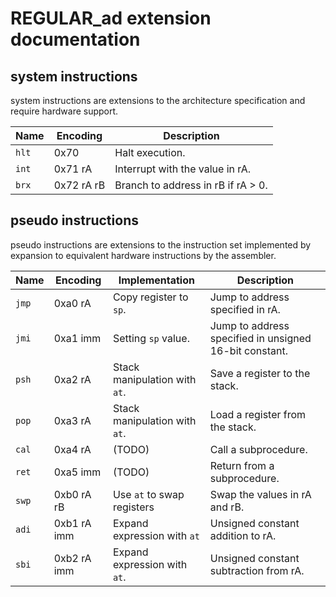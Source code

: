 
# REGULAR_ad extension documentation

## system instructions

system instructions are extensions to the architecture specification and require hardware support.

| Name  | Encoding   | Description                        |
|-------|------------|------------------------------------|
| `hlt` | 0x70       | Halt execution.                    |
| `int` | 0x71 rA    | Interrupt with the value in rA.    |
| `brx` | 0x72 rA rB | Branch to address in rB if rA > 0. |

## pseudo instructions

pseudo instructions are extensions to the instruction set implemented by expansion to equivalent hardware instructions by the assembler.

| Name  | Encoding    | Implementation                | Description                                            |
|-------|-------------|-------------------------------|--------------------------------------------------------|
| `jmp` | 0xa0 rA     | Copy register to `sp`.        | Jump to address specified in rA.                       |
| `jmi` | 0xa1 imm    | Setting `sp` value.           | Jump to address specified in unsigned 16-bit constant. |
| `psh` | 0xa2 rA     | Stack manipulation with `at`. | Save a register to the stack.                          |
| `pop` | 0xa3 rA     | Stack manipulation with `at`. | Load a register from the stack.                        |
| `cal` | 0xa4 rA     | (TODO)                        | Call a subprocedure.                                   |
| `ret` | 0xa5 imm    | (TODO)                        | Return from a subprocedure.                            |
| `swp` | 0xb0 rA rB  | Use `at` to swap registers    | Swap the values in rA and rB.                          |
| `adi` | 0xb1 rA imm | Expand expression with `at`   | Unsigned constant addition to rA.                      |
| `sbi` | 0xb2 rA imm | Expand expression with `at`.  | Unsigned constant subtraction from rA.                 |

